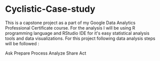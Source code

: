 # Cyclistic-Case-study
This is a capstone project as a part of my Google Data Analytics Professional Certificate course. For the analysis I will be using R programming language and RStudio IDE for it's easy statistical analysis tools and data visualizations.
For this project following data analysis steps will be followed :

Ask
Prepare
Process
Analyze
Share
Act

